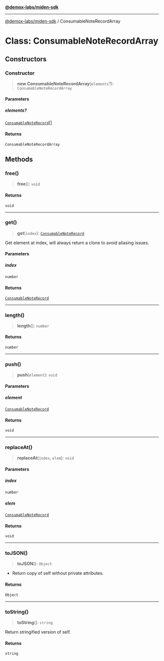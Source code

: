 [**@demox-labs/miden-sdk**](../README.md)

***

[@demox-labs/miden-sdk](../README.md) / ConsumableNoteRecordArray

# Class: ConsumableNoteRecordArray

## Constructors

### Constructor

> **new ConsumableNoteRecordArray**(`elements`?): `ConsumableNoteRecordArray`

#### Parameters

##### elements?

[`ConsumableNoteRecord`](ConsumableNoteRecord.md)[]

#### Returns

`ConsumableNoteRecordArray`

## Methods

### free()

> **free**(): `void`

#### Returns

`void`

***

### get()

> **get**(`index`): [`ConsumableNoteRecord`](ConsumableNoteRecord.md)

Get element at index, will always return a clone to avoid aliasing issues.

#### Parameters

##### index

`number`

#### Returns

[`ConsumableNoteRecord`](ConsumableNoteRecord.md)

***

### length()

> **length**(): `number`

#### Returns

`number`

***

### push()

> **push**(`element`): `void`

#### Parameters

##### element

[`ConsumableNoteRecord`](ConsumableNoteRecord.md)

#### Returns

`void`

***

### replaceAt()

> **replaceAt**(`index`, `elem`): `void`

#### Parameters

##### index

`number`

##### elem

[`ConsumableNoteRecord`](ConsumableNoteRecord.md)

#### Returns

`void`

***

### toJSON()

> **toJSON**(): `Object`

* Return copy of self without private attributes.

#### Returns

`Object`

***

### toString()

> **toString**(): `string`

Return stringified version of self.

#### Returns

`string`
